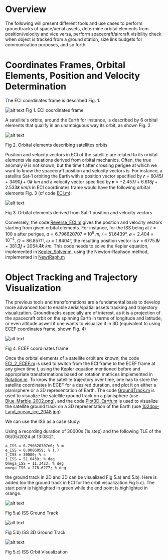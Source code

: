 Overview
========

The following will present different tools and use cases to perform groundtracks of space/aerial assets, determine orbital elements from position/velocity and vice versa,
perform spacecraft/aircraft visibility check when object is tracked from a ground station, size link budgets for communication purposes, and so forth.

# Coordinates Frames, Orbital Elements, Position and Velocity Determination

The ECI coordinates frame is described Fig. 1. 

![alt text](Graphics/ECI.PNG)
Fig 1. ECI coordinates frame

A satellite's orbite, around the Earth for instance, is described by 6 orbital elements that qualify in an unambiguous way its orbit, as shown Fig. 2. 

![alt text](Graphics/Orbit_Elem.PNG)

Fig 2. Orbital elements describing satellites orbits

Position and velocity vectors in ECI of the satellite are related to its orbital elements via equations derived from orbital mechanics. Often, the true anomaly
$\theta$ is not known, but the time $t$ after crossing perigee at which we want to know the spacecraft position and velocity vectors is.
For instance, a satellite Sat-1 orbiting the Earth with a position vector specified by 𝒓 = 6045𝒊 + 3490𝒋 + 0𝒌 𝑘𝑚 and a velocity vector specified 
by 𝒗 = −2.457𝒊 + 6.618𝒋 + 2.533𝒌 𝑘𝑚/𝑠 in ECI coordinates frame would have the following orbital elements Fig. 3 (cf code [ECI.m](https://github.com/Antoine-Marin-Git/Trajectory_determination_and_Objet_tracking/tree/master/ECI.m)):

![alt text](Graphics/Orb_elem_from_r_v.PNG)

Fig 3. Orbital elements derived from Sat-1 position and velocity vectors 

Conversely, the code [Reverse_ECI.m](https://github.com/Antoine-Marin-Git/Trajectory_determination_and_Objet_tracking/tree/master/Reverse_ECI.m) gives the position and velocity vectors starting from given orbital elements. For instance, for the ISS being at $t = 100$ s after perigee, $a = 6.796620707 × 10^6$ 𝑚, $𝑖 = 51.6439°$, $𝑒 = 2.404 × 10^{−4}$, $\Omega = 86.8571°$, $\omega = 1.8404°$, the resulting position vector is 𝒓 = 6775.8⃗𝒊 + 381.3⃗𝒋 + 2054.4⃗𝒌 𝑘𝑚. This code needs to solve the Kepler equation, implemented in [Kepler_Solver.m](https://github.com/Antoine-Marin-Git/Trajectory_determination_and_Objet_tracking/tree/master/Kepler_Solver.m), using the Newton-Raphson method, implemented in [NewtRaph.m](https://github.com/Antoine-Marin-Git/Trajectory_determination_and_Objet_tracking/tree/master/NewtRaph.m)

# Object Tracking and Trajectory Visualization

The previous tools and transformations are a fundamental basis to develop more advanced tool to enable aerial/spatial assets tracking and trajectory visualization. 
Groundtracks especially are of interest, as it is a projection of the spacecraft orbit on the spinning Earth in terms of longitude and latitude, or even altitude aswell if one wants to visualize it in 3D (equivalent to using ECEF coordinates frame, shown Fig. 4)

![alt text](Graphics/ECEF.PNG)

Fig 4. ECEF coordinates frame

Once the orbital elements of a satellite orbit are known, the code [ECI_2_ECEF.m](https://github.com/Antoine-Marin-Git/Trajectory_determination_and_Objet_tracking/tree/master/ECI_2_ECEF.m) is used to switch from the ECI frame to the ECEF frame at any given time $t$, using the Kepler equation mentioned before and appropriate transformations based on rotation matrices implemented in [Rotation.m](https://github.com/Antoine-Marin-Git/Trajectory_determination_and_Objet_tracking/tree/master/Rotation.m). To know the satellite trajectory over time, one has to store the satellite coordinates in ECEF for a desired duration, and plot it on either a planisphere or a 3D representation of Earth. The code [GroundTrack.m](https://github.com/Antoine-Marin-Git/Trajectory_determination_and_Objet_tracking/tree/master/GroundTrack.m) is used to visualize the satellite ground track on a planisphere (use [Blue_Marble_2002.png](https://github.com/Antoine-Marin-Git/Trajectory_determination_and_Objet_tracking/tree/master/Graphics/Blue_Marble_2002.png)), and the code [Plot3D_Earth.m](https://github.com/Antoine-Marin-Git/Trajectory_determination_and_Objet_tracking/tree/master/Plot3D_Earth.m) is used to visualize the satellite ground track on a 3D representation of the Earth (use [1024px-Land_ocean_ice_2048.jpg](https://github.com/Antoine-Marin-Git/Trajectory_determination_and_Objet_tracking/tree/master/Graphics/1024px-Land_ocean_ice_2048.jpg))

We can use the ISS as a case study:

Using a recording duration of 30000s (1s step) and the following TLE of the 06/05/2024 at 13:08:21, 
```
a_ISS = 6.796620707e6; % m
e_ISS = 0.0006059; % (.)
t_ISS = 30000; % s
i_ISS = 51.6439; % deg
Omega_ISS = 11.3423; % deg
omega_ISS = 278.6277; % deg
```
the ground track in 2D and 3D can be visualized Fig 5.a) and 5.b). Here is added too the ground track in ECI for the orbit visualization Fig 5.c). The start point is highlighted in green while the end point is highlighted in orange.

![alt text](Graphics/ISS_GT.png)

Fig 5.a) ISS Ground Track

![alt text](Graphics/ISS_GT3D_ECEF.png)

Fig 5.b) ISS 3D Ground Track

![alt text](Graphics/ISS_GT3D_ECI.png)

Fig 5.c) ISS Orbit Visualization




